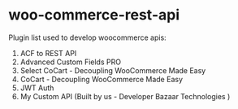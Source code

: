 # woo-commerce-rest-api

Plugin list used to develop woocommerce apis: 

1. ACF to REST API
2. Advanced Custom Fields PRO
3. Select CoCart - Decoupling WooCommerce Made Easy
4. CoCart - Decoupling WooCommerce Made Easy
5. JWT Auth
6. My Custom API (Built by us - Developer Bazaar Technologies )
